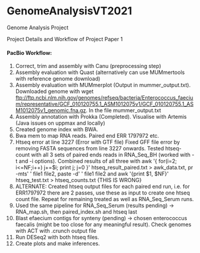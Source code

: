 # GenomeAnalysisVT2021
Genome Analysis Project

Project Details and Workflow of Project Paper 1
#### PacBio Workflow: ####

1. Correct, trim and assembly with Canu (preprocessing step)
2. Assembly evaluation with Quast (alternatively can use MUMmertools with reference genome download)
3. Assembly evaluation with MUMmerplot (Output in mummer_output.txt). Downloaded genome with wget ftp://ftp.ncbi.nlm.nih.gov/genomes/refseq/bacteria/Enterococcus_faecium/representative/GCF_010120755.1_ASM1012075v1/GCF_010120755.1_ASM1012075v1_genomic.fna.gz. In the file mummer_output.txt
4. Assembly annotation with Prokka (Completed). Visualise with Artemis (Java issues on uppmax and locally)
5. Created genome index with BWA.
6. Bwa mem to map RNA reads. Paired end ERR 1797972 etc.
7. Htseq error at line 3227 (Error with GTF file)
Fixed GFF file error by removing FASTA sequences from line 3227 onwards.
Tested htseq-count with all 3 sets of paired ends reads in RNA_Seq_BH (worked with -t and -i options). Combined results of all three with awk '{ for(i=2; i<=NF;i++) j+=$i; print j; j=0 }' htseq_result_paired.txt > awk_data.txt, pr -mts' ' file1 file2, paste -d' ' file1 file2 and awk '{print $1, $NF}' htseq_test.txt > htseq_counts.txt {THIS IS WRONG}
8. ALTERNATE: Created htseq output files for each paired end run, i.e. for ERR1797972 there are 2 passes, use these as input to create one htseq count file. Repeat for remaining treated as well as RNA_Seq_Serum runs.
9. Used the same pipeline for RNA_Seq_Serum (results pending) -> RNA_map.sh, then paired_index.sh and htseq last
10. Blast efaecium contigs for synteny (pending) -> chosen enterococcus faecalis (might be too close for any meaningful result). Check genomes with ACT with .crunch output file
11. Run DESeq2 with both htseq files.
12. Create plots and make inferences.
